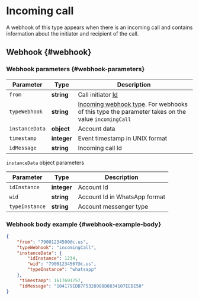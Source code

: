# Incoming call

A webhook of this type appears when there is an incoming call and contains information about the initiator and recipient of the call.

## Webhook {#webhook}

### Webhook parameters {#webhook-parameters}

Parameter | Type | Description
----- | ----- | -----
`from` | **string** | Call initiator [Id](../../../chat-id) 
`typeWebhook` | **string** | [Incoming webhook type](type-webhook.md). For webhooks of this type the parameter takes on the value `incomingCall`
`instanceData` | **object** | Account data
`timestamp` | **integer** | Event timestamp in UNIX format
`idMessage` | **string** | Incoming call Id


`instanceData` object parameters

Parameter | Type | Description
----- | ----- | -----
`idInstance` | **integer** | Account Id
`wid` | **string** | Account Id in WhatsApp format
`typeInstance` | **string** | Account messenger type 

### Webhook body example {#webhook-example-body}

```json
{
    "from": "79001234500@c.us",
    "typeWebhook": "incomingCall",
    "instanceData": {
        "idInstance": 1234,
        "wid": "79001234567@c.us",
        "typeInstance": "whatsapp"
    },
     "timestamp": 1617691757,
     "idMessage": "104179EDB7F5328988D8834107EEBE50"
}
```
